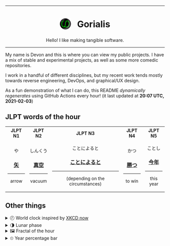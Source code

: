 ***

<h1 align="center">
<sub>
    <img src="readme/resources/avatar.png" height="36">
</sub>
&nbsp;
Gorialis
</h1>
<p align="center">
Hello! I like making tangible software.
</p>

***

My name is Devon and this is where you can view my public projects. I have a mix of stable and experimental projects, as well as some more comedic repositories.

I work in a handful of different disciplines, but my recent work tends mostly towards reverse engineering, DevOps, and graphical/UX design.

As a fun demonstration of what I can do, this README *dynamically regenerates* using GitHub Actions every hour! (it last updated at **20:07 UTC, 2021-02-03**)

<h2>JLPT words of the hour</h2>
<table>
    <tr>
        <th>JLPT N1</th>
        <th>JLPT N2</th>
        <th>JLPT N3</th>
        <th>JLPT N4</th>
        <th>JLPT N5</th>
    </tr>
    <tr>
        <td>
            <p align="center">や</p>
            <h3 align="center"><b><a href="https://jisho.org/search/%E7%9F%A2">矢</a></b></h3>
            <hr>
            <p align="center">arrow</p>
        </td>
        <td>
            <p align="center">しんくう</p>
            <h3 align="center"><b><a href="https://jisho.org/search/%E7%9C%9F%E7%A9%BA">真空</a></b></h3>
            <hr>
            <p align="center">vacuum</p>
        </td>
        <td>
            <p align="center">ことによると</p>
            <h3 align="center"><b><a href="https://jisho.org/search/%E3%81%93%E3%81%A8%E3%81%AB%E3%82%88%E3%82%8B%E3%81%A8">ことによると</a></b></h3>
            <hr>
            <p align="center">(depending on the circumstances)</p>
        </td>
        <td>
            <p align="center">かつ</p>
            <h3 align="center"><b><a href="https://jisho.org/search/%E5%8B%9D%E3%81%A4">勝つ</a></b></h3>
            <hr>
            <p align="center">to win</p>
        </td>
        <td>
            <p align="center">ことし</p>
            <h3 align="center"><b><a href="https://jisho.org/search/%E4%BB%8A%E5%B9%B4">今年</a></b></h3>
            <hr>
            <p align="center">this year</p>
        </td>
    </tr>
</table>

<h2>Other things</h2>
<details>
<summary>🕗  World clock inspired by <a href="https://xkcd.com/now">XKCD now</a></summary>

> <img src="generated/now.png" width="512">

</details>
<details>
<summary>🌗 Lunar phase</summary>

The moon is approximately 75.29% through its phase (Last Quarter).

</details>
<details>
<summary>&#x1f5bc; Fractal of the hour</summary>

> <img src="generated/fractal.png" width="512">

</details>
<details>
<summary>&#x23f2; Year percentage bar</summary>
<pre><code>2021 [█▁▁▁▁▁▁▁▁▁▁▁▁▁▁▁▁▁▁▁] 9.27%</code></pre>
</details>
